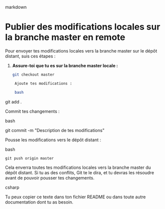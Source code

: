 markdown

# Publier des modifications locales sur la branche master en remote

Pour envoyer tes modifications locales vers la branche master sur le dépôt distant, suis ces étapes :

1. **Assure-toi que tu es sur la branche master locale :**
   ```bash
   git checkout master

    Ajoute tes modifications :

    bash

git add .

Commit tes changements :

bash

git commit -m "Description de tes modifications"

Pousse les modifications vers le dépôt distant :

bash

    git push origin master

Cela enverra toutes tes modifications locales vers la branche master du dépôt distant. Si tu as des conflits, Git te le dira, et tu devras les résoudre avant de pouvoir pousser tes changements.

csharp


Tu peux copier ce texte dans ton fichier README ou dans toute autre documentation dont tu as besoin.

